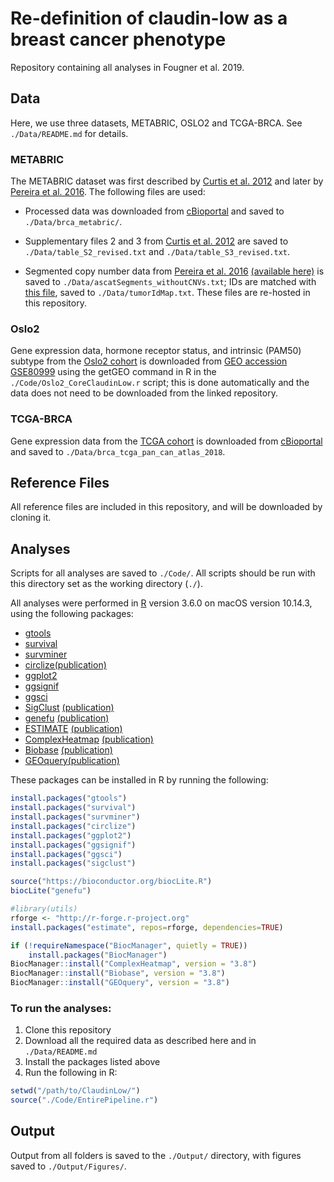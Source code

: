 # Re-definition of claudin-low as a breast cancer phenotype
Repository containing all analyses in Fougner et al. 2019.

## Data
Here, we use three datasets, METABRIC, OSLO2 and TCGA-BRCA. See `./Data/README.md` for details.

### METABRIC
The METABRIC dataset was first described by [Curtis et al. 2012](https://www.nature.com/articles/nature10983) and later by [Pereira et al. 2016](https://www.nature.com/articles/ncomms11479). The following files are used:

* Processed data was downloaded from [cBioportal](http://www.cbioportal.org/study?id=brca_metabric) and saved to `./Data/brca_metabric/`.

* Supplementary files 2 and 3 from [Curtis et al. 2012](https://www.nature.com/articles/nature10983) are saved to `./Data/table_S2_revised.txt` and `./Data/table_S3_revised.txt`.

* Segmented copy number data from [Pereira et al. 2016](https://www.nature.com/articles/ncomms11479) [(available here)](https://raw.githubusercontent.com/cclab-brca/mutationalProfiles/master/Data/ascatSegments_withoutCNVs.txt) is saved to `./Data/ascatSegments_withoutCNVs.txt`; IDs are matched with [this file](https://raw.githubusercontent.com/cclab-brca/mutationalProfiles/master/Data/tumorIdMap.txt), saved to `./Data/tumorIdMap.txt`. These files are re-hosted in this repository.

### Oslo2
Gene expression data, hormone receptor status, and intrinsic (PAM50) subtype from the [Oslo2 cohort](https://breast-cancer-research.biomedcentral.com/articles/10.1186/s13058-017-0812-y) is downloaded from [GEO accession GSE80999](https://www.ncbi.nlm.nih.gov/geo/query/acc.cgi?acc=GSE80999) using the getGEO command in R in the `./Code/Oslo2_CoreClaudinLow.r` script; this is done automatically and the data does not need to be downloaded from the linked repository.

### TCGA-BRCA
Gene expression data from the [TCGA cohort](https://www.nature.com/articles/nature11412) is downloaded from [cBioportal](http://www.cbioportal.org/study?id=brca_tcga_pan_can_atlas_2018) and saved to `./Data/brca_tcga_pan_can_atlas_2018`.

## Reference Files
All reference files are included in this repository, and will be downloaded by cloning it.

## Analyses
Scripts for all analyses are saved to `./Code/`. All scripts should be run with this directory set as the working directory (`./`).

All analyses were performed in [R](https://www.r-project.org) version 3.6.0 on macOS version 10.14.3, using the following packages:

* [gtools](https://cran.r-project.org/web/packages/gtools/index.html)
* [survival](https://github.com/therneau/survival)
* [survminer](https://rpkgs.datanovia.com/survminer/index.html)
* [circlize](https://cran.r-project.org/package=circlize)[(publication)](https://academic.oup.com/bioinformatics/article/30/19/2811/2422259)
* [ggplot2](https://ggplot2.tidyverse.org)
* [ggsignif](https://github.com/const-ae/ggsignif)
* [ggsci](https://cran.r-project.org/web/packages/ggsci/vignettes/ggsci.html#discussion)
* [SigClust](https://cran.r-project.org/package=sigclust) [(publication)](https://www.tandfonline.com/doi/abs/10.1198/016214508000000454)
* [genefu](https://bioconductor.org/packages/release/bioc/html/genefu.html) [(publication)](https://www.ncbi.nlm.nih.gov/pmc/articles/PMC6410906/)
* [ESTIMATE](https://bioinformatics.mdanderson.org/public-software/estimate/) [(publication)](https://www.nature.com/articles/ncomms3612)
* [ComplexHeatmap](http://bioconductor.org/packages/ComplexHeatmap/) [(publication)](https://academic.oup.com/bioinformatics/article/32/18/2847/1743594)
* [Biobase](https://bioconductor.org/packages/Biobase/) [(publication)](https://www.nature.com/articles/nmeth.3252)
* [GEOquery](https://www.bioconductor.org/packages/GEOquery/)[(publication)](https://academic.oup.com/bioinformatics/article/23/14/1846/190290)

These packages can be installed in R by running the following:
```r
install.packages("gtools")
install.packages("survival")
install.packages("survminer")
install.packages("circlize")
install.packages("ggplot2")
install.packages("ggsignif")
install.packages("ggsci")
install.packages("sigclust")

source("https://bioconductor.org/biocLite.R")
biocLite("genefu")

#library(utils)
rforge <- "http://r-forge.r-project.org"
install.packages("estimate", repos=rforge, dependencies=TRUE)

if (!requireNamespace("BiocManager", quietly = TRUE))
    install.packages("BiocManager")
BiocManager::install("ComplexHeatmap", version = "3.8")
BiocManager::install("Biobase", version = "3.8")
BiocManager::install("GEOquery", version = "3.8")
```

### To run the analyses:
1) Clone this repository
2) Download all the required data as described here and in `./Data/README.md`
3) Install the packages listed above
4) Run the following in R:

```r
setwd("/path/to/ClaudinLow/")
source("./Code/EntirePipeline.r")
```

## Output
Output from all folders is saved to the `./Output/` directory, with figures saved to `./Output/Figures/`.
